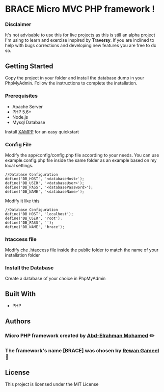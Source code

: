 # BRACE Micro MVC PHP framework !






### Disclaimer

It's not advisable to use this for live projects as this is still an alpha project I'm using to learn and exercise inspired by **Traversy**.
If you are inclined to help with bugs corrections and developing new features you are free to do so.

## Getting Started

Copy the project in your folder and install the database dump in your PhpMyAdmin.
Follow the instructions to complete the installation.

### Prerequisites

* Apache Server
* PHP 5.6+
* Node.js
* Mysql Database


Install [XAMPP](https://www.apachefriends.org/it/index.html) for an easy quickstart


### Config File

Modify the app/config/config.php file according to your needs. You can use example.config.php file inside the same folder as an example based on my local settings.

```
//Database Configuration
define('DB_HOST', '<databaseHost>');
define('DB_USER', '<databaseUser>');
define('DB_PASS', '<databasePassword>');
define('DB_NAME', '<databaseName>');
```

Modify it like this

```
//Database Configuration
define('DB_HOST', 'localhost');
define('DB_USER', 'root');
define('DB_PASS', '');
define('DB_NAME', 'brace');
```

### htaccess file

Modify che .htaccess file inside the public folder to match the name of your installation folder

### Install the Database

Create a database of your choice in PhpMyAdmin 


## Built With

* PHP



## Authors

### Micro PHP framework created by [Abd-Elrahman Mohamed](https://www.linkedin.com/in/rahmanii/) :pencil2:


### The framework's name [BRACE] was chosen by [ Rewan Gameel ](https://www.linkedin.com/in/rewan-gameel-022459179/) :muscle:


## License

This project is licensed under the MIT License

